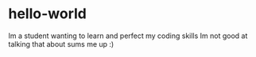 # hello-world
Im a student wanting to learn and perfect my coding skills
Im not good at talking
that about sums me up
:)
